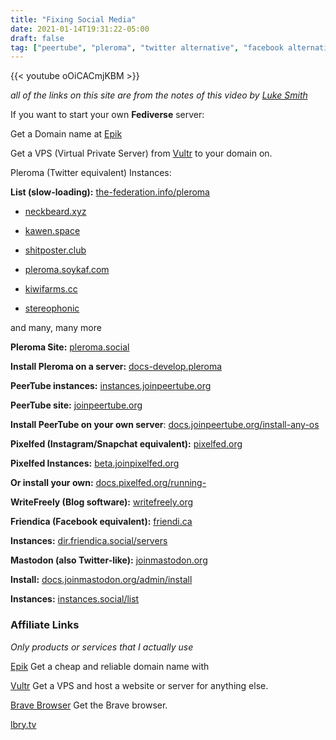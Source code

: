 ```yaml
---
title: "Fixing Social Media"
date: 2021-01-14T19:31:22-05:00
draft: false
tag: ["peertube", "pleroma", "twitter alternative", "facebook alternative", "free speech", "free speech tech", "alt-tech", "youtube", "big tech", "censorship", "stable genius"]
---
```



{{< youtube oOiCACmjKBM >}}

*all of the links on this site are from the notes of this video by [Luke Smith](https://www.youtube.com/watch?v=oOiCACmjKBM)*

If you want to start your own **Fediverse** server:

Get a Domain name at [Epik](https://www.epik.com/?affid=se4lu6hi4)

Get a VPS (Virtual Private Server) from [Vultr](https://www.vultr.com/?ref=8773087) to your domain on. 

Pleroma (Twitter equivalent) Instances:

**List (slow-loading):** [the-federation.info/pleroma](https://the-federation.info/pleroma)

- [neckbeard.xyz](https://neckbeard.xyz)

- [kawen.space](https://kawen.space)

- [shitposter.club](https://shitposter.club)

- [pleroma.soykaf.com](https://pleroma.soykaf.com)

- [kiwifarms.cc](https://kiwifarms.cc)

- [stereophonic](https://stereophonic.space)

and many, many more

**Pleroma Site:**
[pleroma.social](https://pleroma.social/)

**Install Pleroma on a server:**
[docs-develop.pleroma](https://docs-develop.pleroma.social/)

**PeerTube instances:**
[instances.joinpeertube.org](https://instances.joinpeertube.org/)

**PeerTube site:**
[joinpeertube.org](https://joinpeertube.org/)

**Install PeerTube on your own server**:
[docs.joinpeertube.org/install-any-os](https://docs.joinpeertube.org/install-any-os)

**Pixelfed (Instagram/Snapchat equivalent):**
[pixelfed.org](https://pixelfed.org/)

**Pixelfed Instances:**
[beta.joinpixelfed.org](https://beta.joinpixelfed.org/)

**Or install your own:** 
[docs.pixelfed.org/running-](https://docs.pixelfed.org/running-pixelfed)

**WriteFreely (Blog software):**
[writefreely.org](https://writefreely.org/)

**Friendica (Facebook equivalent):**
[friendi.ca](http://friendi.ca/)

**Instances:**
[dir.friendica.social/servers](https://dir.friendica.social/servers)

**Mastodon (also Twitter-like):**
[joinmastodon.org](https://joinmastodon.org/)

**Install:**
[docs.joinmastodon.org/admin/install](https://docs.joinmastodon.org/admin/install/)

**Instances:** 
[instances.social/list](https://instances.social/list#lang=&allowed=&prohibited=&min-users=&max-users=)


### Affiliate Links
*Only products or services that I actually use*


[Epik](https://www.epik.com/?affid=se4lu6hi4)
Get a cheap and reliable domain name with 

[Vultr](https://www.vultr.com/?ref=8773087) Get a VPS and host a website or server for anything else.

[Brave Browser](https://brave.com/) Get the Brave browser.

[lbry.tv](https://lbry.tv) 